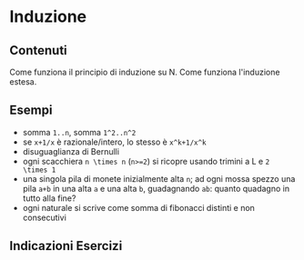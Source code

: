 # Induzione

## Contenuti

Come funziona il principio di induzione su N. Come funziona l'induzione estesa.

## Esempi

- somma `1..n`, somma `1^2..n^2`
- se `x+1/x` è razionale/intero, lo stesso è `x^k+1/x^k`
- disuguaglianza di Bernulli
- ogni scacchiera `n \times n` (`n>=2`) si ricopre usando trimini a L e `2 \times 1`
- una singola pila di monete inizialmente alta `n`; ad ogni mossa spezzo una pila `a+b` in una alta `a` e una alta `b`, guadagnando `ab`: quanto quadagno in tutto alla fine?
- ogni naturale si scrive come somma di fibonacci distinti e non consecutivi

## Indicazioni Esercizi

